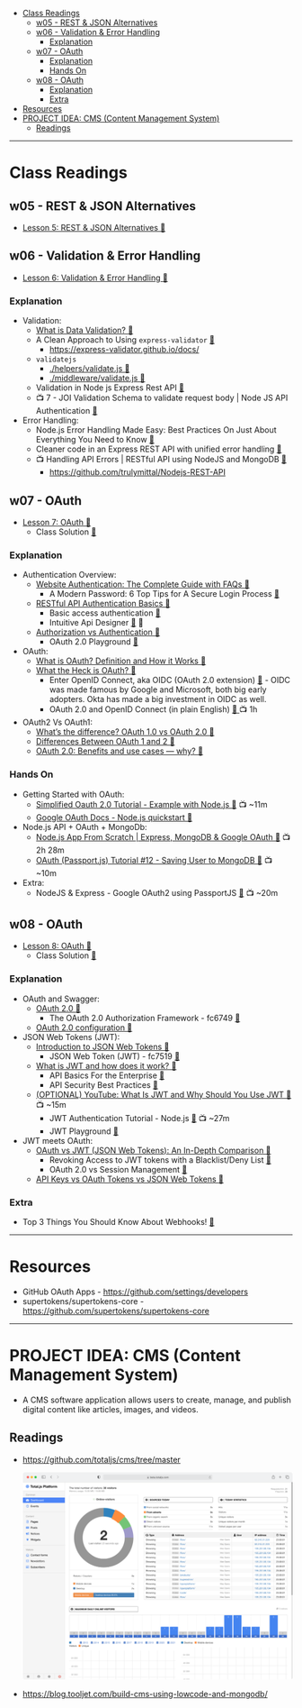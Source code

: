- [Class Readings](#class-readings)
  - [w05 - REST \& JSON Alternatives](#w05---rest--json-alternatives)
  - [w06 - Validation \& Error Handling](#w06---validation--error-handling)
    - [Explanation](#explanation)
  - [w07 - OAuth](#w07---oauth)
    - [Explanation](#explanation-1)
    - [Hands On](#hands-on)
  - [w08 - OAuth](#w08---oauth)
    - [Explanation](#explanation-2)
    - [Extra](#extra)
- [Resources](#resources)
- [PROJECT IDEA: CMS (Content Management System)](#project-idea-cms-content-management-system)
  - [Readings](#readings)

---

# Class Readings

## w05 - REST & JSON Alternatives

- [Lesson 5: REST & JSON Alternatives 🔗](https://cse341.netlify.app/lesson5)

## w06 - Validation & Error Handling

- [Lesson 6: Validation & Error Handling 🔗](https://cse341.netlify.app/lesson6)

### Explanation

- Validation:
  - [What is Data Validation? 🔗](https://engage.safe.com/what-is/data-validation/)
  - A Clean Approach to Using `express-validator` [🔗](https://dev.to/nedsoft/a-clean-approach-to-using-express-validator-8go)
    - https://express-validator.github.io/docs/
  - `validatejs`
    - [./helpers/validate.js 🔗](https://github.com/byui-cse/cse341-code-student/blob/L06-team-complete/helpers/validate.js)
    - [./middleware/validate.js 🔗](https://github.com/byui-cse/cse341-code-student/blob/L06-team-complete/middleware/validate.js)
  - Validation in Node js Express Rest API [🔗](https://www.tutsmake.com/validation-in-node-js-express-rest-api/)
  - 📺 7 - JOI Validation Schema to validate request body | Node JS API Authentication [🔗](https://www.youtube.com/watch?v=u9kxYilQ9l8)
- Error Handling:
  - Node.js Error Handling Made Easy: Best Practices On Just About Everything You Need to Know [🔗](https://sematext.com/blog/node-js-error-handling/)
  - Cleaner code in an Express REST API with unified error handling [🔗](https://www.codepedia.org/ama/cleaner-code-in-expressjs-rest-api-with-custom-error-handling)
  - 📺 Handling API Errors | RESTful API using NodeJS and MongoDB [🔗](https://www.youtube.com/watch?v=yNO-eA-8Fuo)
    - https://github.com/trulymittal/Nodejs-REST-API

## w07 - OAuth

- [Lesson 7: OAuth 🔗](https://cse341.netlify.app/lesson7)
  - Class Solution [🔗](https://github.com/byui-cse/cse341-code-student/tree/L07-class-complete?tab=readme-ov-file)

### Explanation

- Authentication Overview:
  - [Website Authentication: The Complete Guide with FAQs 🔗](https://swoopnow.com/website-authentication/)
    - A Modern Password: 6 Top Tips for A Secure Login Process [🔗](https://swoopnow.com/modern-password/)
  - [RESTful API Authentication Basics 🔗](https://blog.restcase.com/restful-api-authentication-basics/)
    - Basic access authentication [🔗](https://en.wikipedia.org/wiki/Basic_access_authentication)
    - Intuitive Api Designer [🔗](https://www.restcase.com/platform/design) 🤔
  - [Authorization vs Authentication 🔗](https://www.oauth.com/oauth2-servers/openid-connect/authorization-vs-authentication/)
    - OAuth 2.0 Playground [🔗](https://developers.google.com/oauthplayground/)
- OAuth:
  - [What is OAuth? Definition and How it Works 🔗](https://www.varonis.com/blog/what-is-oauth)
  - [What the Heck is OAuth? 🔗](https://developer.okta.com/blog/2017/06/21/what-the-heck-is-oauth)
    - Enter OpenID Connect, aka OIDC (OAuth 2.0 extension) [🔗](https://developer.okta.com/blog/2017/06/21/what-the-heck-is-oauth#enter-openid-connect) - OIDC was made famous by Google and Microsoft, both big early adopters. Okta has made a big investment in OIDC as well.
    - OAuth 2.0 and OpenID Connect (in plain English) [🔗 ](https://youtu.be/996OiexHze0) 📺 1h
- OAuth2 Vs OAuth1:
  - [What’s the difference? OAuth 1.0 vs OAuth 2.0 🔗](https://www.synopsys.com/blogs/software-security/oauth-2-0-vs-oauth-1-0.html)
  - [Differences Between OAuth 1 and 2 🔗](https://www.oauth.com/oauth2-servers/differences-between-oauth-1-2/)
  - [OAuth 2.0: Benefits and use cases — why? 🔗](https://stackoverflow.com/questions/7561631/oauth-2-0-benefits-and-use-cases-why)

### Hands On

- Getting Started with OAuth:
  - [Simplified Oauth 2.0 Tutorial - Example with Node.js 🔗](https://youtu.be/PdFdd4N6LtI) 📺 ~11m
  - [Google OAuth Docs - Node.js quickstart 🔗](https://developers.google.com/people/quickstart/nodejs)
- Node.js API + OAuth + MongoDb:
  - [Node.js App From Scratch | Express, MongoDB & Google OAuth 🔗](https://youtu.be/SBvmnHTQIPY) 📺 2h 28m
  - [OAuth (Passport.js) Tutorial #12 - Saving User to MongoDB 🔗](https://youtu.be/KRCh6mSSsb8) 📺 ~10m
- Extra:
  - NodeJS & Express - Google OAuth2 using PassportJS [🔗](https://youtu.be/Q0a0594tOrc) 📺 ~20m

## w08 - OAuth

- [Lesson 8: OAuth 🔗](https://cse341.netlify.app/lesson8)
  - Class Solution [🔗](https://github.com/byui-cse/cse341-code-student/branches/all?query=L08)

### Explanation

- OAuth and Swagger:
  - [OAuth 2.0 🔗](https://swagger.io/docs/specification/authentication/oauth2/)
    -  The OAuth 2.0 Authorization Framework - fc6749 [🔗](https://datatracker.ietf.org/doc/html/rfc6749)
  - [OAuth 2.0 configuration 🔗](https://swagger.io/docs/open-source-tools/swagger-ui/usage/oauth2/)
- JSON Web Tokens (JWT):
  - [Introduction to JSON Web Tokens 🔗](https://jwt.io/introduction)
    - JSON Web Token (JWT) - fc7519 [🔗](https://datatracker.ietf.org/doc/html/rfc7519)
  - [What is JWT and how does it work? 🔗](https://www.akana.com/blog/what-is-jwt)
    - API Basics For the Enterprise [🔗](https://www.akana.com/resources/api-basics)
    - API Security Best Practices [🔗](https://www.akana.com/resources/api-security-best-practices)
  - [(OPTIONAL) YouTube: What Is JWT and Why Should You Use JWT 🔗](https://www.youtube.com/watch?v=7Q17ubqLfaM) 📺 ~15m
    - JWT Authentication Tutorial - Node.js [🔗](https://youtu.be/mbsmsi7l3r4) 📺 ~27m
    - JWT Playground [🔗](https://jwt.io/)
- JWT meets OAuth:
  - [OAuth vs JWT (JSON Web Tokens): An In-Depth Comparison 🔗](https://supertokens.com/blog/oauth-vs-jwt)
    - Revoking Access to JWT tokens with a Blacklist/Deny List [🔗](https://supertokens.com/blog/revoking-access-with-a-jwt-blacklist)
    - OAuth 2.0 vs Session Management [🔗](https://supertokens.com/blog/oauth-2-vs-session-management)
  - [API Keys vs OAuth Tokens vs JSON Web Tokens 🔗](https://zapier.com/engineering/apikey-oauth-jwt/)

### Extra

- Top 3 Things You Should Know About Webhooks! [🔗](https://youtu.be/x_jjhcDrISk)

---

# Resources

- GitHub OAuth Apps - https://github.com/settings/developers
- supertokens/supertokens-core - https://github.com/supertokens/supertokens-core

---

# PROJECT IDEA: CMS (Content Management System)

- A CMS software application allows users to create, manage, and publish digital content like articles, images, and videos.

## Readings

- https://github.com/totaljs/cms/tree/master

  ![alt text](am6l001bn41d.png)

- https://blog.tooljet.com/build-cms-using-lowcode-and-mongodb/

